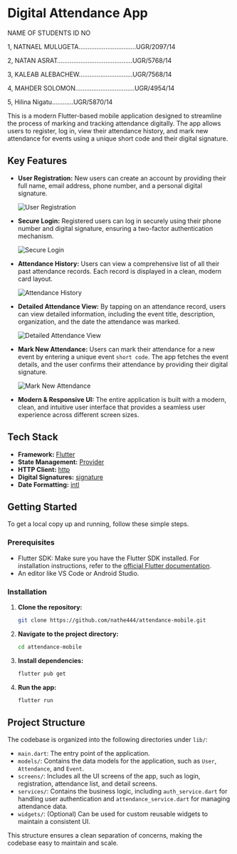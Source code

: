 # Digital Attendance App

   
   
   NAME OF STUDENTS              ID NO      
       
1, NATNAEL MULUGETA…………………………..UGR/2097/14

2, NATAN ASRAT……………………………………UGR/5768/14

3, KALEAB ALEBACHEW…………………………UGR/7568/14

4, MAHDER SOLOMON……………………………UGR/4954/14

5, Hilina Nigatu............UGR/5870/14


This is a modern Flutter-based mobile application designed to streamline the process of marking and tracking attendance digitally. The app allows users to register, log in, view their attendance history, and mark new attendance for events using a unique short code and their digital signature.

## Key Features

- **User Registration:** New users can create an account by providing their full name, email address, phone number, and a personal digital signature.

  ![User Registration](screenshots/register.png)

- **Secure Login:** Registered users can log in securely using their phone number and digital signature, ensuring a two-factor authentication mechanism.

  ![Secure Login](screenshots/login.png)

- **Attendance History:** Users can view a comprehensive list of all their past attendance records. Each record is displayed in a clean, modern card layout.

  ![Attendance History](screenshots/attendance%20list.png)

- **Detailed Attendance View:** By tapping on an attendance record, users can view detailed information, including the event title, description, organization, and the date the attendance was marked.

  ![Detailed Attendance View](screenshots/attendance%20details.png)

- **Mark New Attendance:** Users can mark their attendance for a new event by entering a unique event `short code`. The app fetches the event details, and the user confirms their attendance by providing their digital signature.

  ![Mark New Attendance](screenshots/create%20attendance.png)

- **Modern & Responsive UI:** The entire application is built with a modern, clean, and intuitive user interface that provides a seamless user experience across different screen sizes.

## Tech Stack

- **Framework:** [Flutter](https://flutter.dev/)
- **State Management:** [Provider](https://pub.dev/packages/provider)
- **HTTP Client:** [http](https://pub.dev/packages/http)
- **Digital Signatures:** [signature](https://pub.dev/packages/signature)
- **Date Formatting:** [intl](https://pub.dev/packages/intl)

## Getting Started

To get a local copy up and running, follow these simple steps.

### Prerequisites

- Flutter SDK: Make sure you have the Flutter SDK installed. For installation instructions, refer to the [official Flutter documentation](https://flutter.dev/docs/get-started/install).
- An editor like VS Code or Android Studio.

### Installation

1.  **Clone the repository:**
    ```sh
    git clone https://github.com/nathe444/attendance-mobile.git
    ```
2.  **Navigate to the project directory:**
    ```sh
    cd attendance-mobile
    ```
3.  **Install dependencies:**
    ```sh
    flutter pub get
    ```
4.  **Run the app:**
    ```sh
    flutter run
    ```

## Project Structure

The codebase is organized into the following directories under `lib/`:

-   `main.dart`: The entry point of the application.
-   `models/`: Contains the data models for the application, such as `User`, `Attendance`, and `Event`.
-   `screens/`: Includes all the UI screens of the app, such as login, registration, attendance list, and detail screens.
-   `services/`: Contains the business logic, including `auth_service.dart` for handling user authentication and `attendance_service.dart` for managing attendance data.
-   `widgets/`: (Optional) Can be used for custom reusable widgets to maintain a consistent UI.

This structure ensures a clean separation of concerns, making the codebase easy to maintain and scale.
